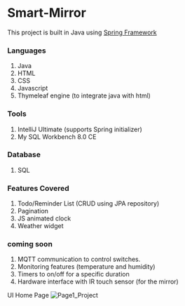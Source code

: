 # Smart-Mirror

This project is built in Java using <a href="https://spring.io">Spring Framework</a><br>
### Languages
1. Java<br>
2. HTML<br>
3. CSS<br> 
4. Javascript<br>
5. Thymeleaf engine (to integrate java with html)<br>
### Tools 
1. IntelliJ Ultimate (supports Spring initializer)<br>
2. My SQL Workbench 8.0 CE<br>
### Database
1. SQL
### Features Covered
1. Todo/Reminder List  (CRUD using JPA repository) <br>
2. Pagination<br>
3. JS animated clock<br>
4. Weather widget
### coming soon
1. MQTT communication to control switches.
2. Monitoring features (temperature and humidity)
3. Timers to on/off for a specific duration
4. Hardware interface with IR touch sensor (for the mirror)


UI Home Page
![Page1_Project](https://user-images.githubusercontent.com/55384710/98122139-3078f480-1ed6-11eb-995b-5c532ff0db12.png)

